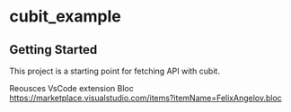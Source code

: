 # cubit_example


## Getting Started

This project is a starting point for fetching API with cubit.

Reousces  VsCode extension Bloc https://marketplace.visualstudio.com/items?itemName=FelixAngelov.bloc
